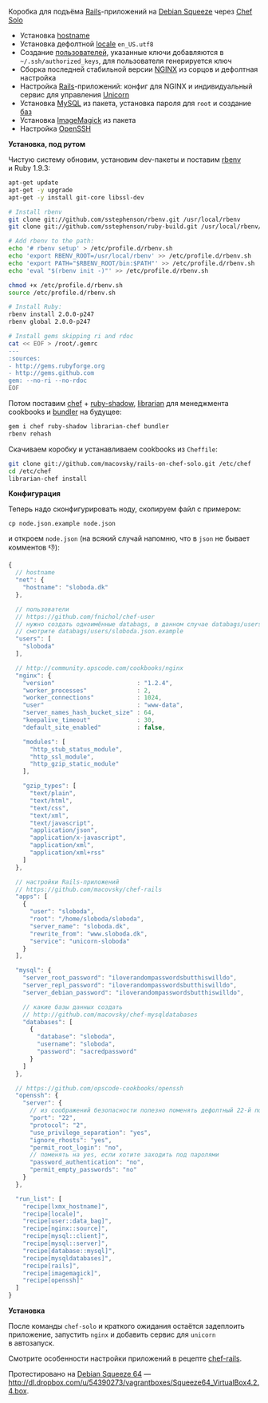 Коробка для подъёма [Rails](http://rubyonrails.org)-приложений на [Debian Squeeze](http://wiki.debian.org/DebianSqueeze) через [Chef Solo](http://wiki.opscode.com/display/chef/Chef+Solo)

* Установка [hostname](http://community.opscode.com/cookbooks/lxmx_hostname)
* Установка дефолтной [locale](http://community.opscode.com/cookbooks/locale) `en_US.utf8`
* Создание [пользователей](https://github.com/fnichol/chef-user), указанные ключи добавляются в `~/.ssh/authorized_keys`, для пользователя генерируется ключ
* Сборка последней стабильной версии [NGINX](http://community.opscode.com/cookbooks/nginx) из сорцов и дефолтная настройка
* Настройка [Rails](http://github.com/macovsky/chef-rails)-приложений: конфиг для NGINX и индивидуальный сервис для управления [Unicorn](http://unicorn.bogomips.org/)
* Установка [MySQL](http://community.opscode.com/cookbooks/mysql) из пакета, установка пароля для `root` и создание [баз](http://github.com/macovsky/chef-rails)
* Установка [ImageMagick](http://community.opscode.com/cookbooks/imagemagick) из пакета
* Настройка [OpenSSH](https://github.com/opscode-cookbooks/openssh)

**Установка, под рутом**

Чистую систему обновим, установим dev-пакеты и поставим [rbenv](http://github.com/sstephenson/rbenv) и Ruby 1.9.3:

```bash
apt-get update
apt-get -y upgrade
apt-get -y install git-core libssl-dev

# Install rbenv
git clone git://github.com/sstephenson/rbenv.git /usr/local/rbenv
git clone git://github.com/sstephenson/ruby-build.git /usr/local/rbenv/plugins/ruby-build

# Add rbenv to the path:
echo '# rbenv setup' > /etc/profile.d/rbenv.sh
echo 'export RBENV_ROOT=/usr/local/rbenv' >> /etc/profile.d/rbenv.sh
echo 'export PATH="$RBENV_ROOT/bin:$PATH"' >> /etc/profile.d/rbenv.sh
echo 'eval "$(rbenv init -)"' >> /etc/profile.d/rbenv.sh

chmod +x /etc/profile.d/rbenv.sh
source /etc/profile.d/rbenv.sh

# Install Ruby:
rbenv install 2.0.0-p247
rbenv global 2.0.0-p247

# Install gems skipping ri and rdoc
cat << EOF > /root/.gemrc
---
:sources:
- http://gems.rubyforge.org
- http://gems.github.com
gem: --no-ri --no-rdoc
EOF
```

Потом поставим [chef](http://www.opscode.com/chef/) + [ruby-shadow](https://github.com/apalmblad/ruby-shadow), [librarian](https://github.com/applicationsonline/librarian-chef) для менеджмента cookbooks и [bundler](http://gembundler.com) на будущее:

```bash
gem i chef ruby-shadow librarian-chef bundler
rbenv rehash
```

Скачиваем коробку и устанавливаем cookbooks из `Cheffile`:

```bash
git clone git://github.com/macovsky/rails-on-chef-solo.git /etc/chef
cd /etc/chef
librarian-chef install
```

**Конфигурация**

Теперь надо сконфигурировать ноду, скопируем файл с примером:

`cp node.json.example node.json`

и откроем `node.json` (на всякий случай напомню, что в `json` не бывает комментов :-1:):

```javascript
{
  // hostname
  "net": {
    "hostname": "sloboda.dk"
  },

  // пользователи
  // https://github.com/fnichol/chef-user
  // нужно создать одноимённые databags, в данном случае databags/users/sloboda.json
  // смотрите databags/users/sloboda.json.example
  "users": [
    "sloboda"
  ],

  // http://community.opscode.com/cookbooks/nginx
  "nginx": {
    "version"                       : "1.2.4",
    "worker_processes"              : 2,
    "worker_connections"            : 1024,
    "user"                          : "www-data",
    "server_names_hash_bucket_size" : 64,
    "keepalive_timeout"             : 30,
    "default_site_enabled"          : false,

    "modules": [
      "http_stub_status_module",
      "http_ssl_module",
      "http_gzip_static_module"
    ],

    "gzip_types": [
      "text/plain",
      "text/html",
      "text/css",
      "text/xml",
      "text/javascript",
      "application/json",
      "application/x-javascript",
      "application/xml",
      "application/xml+rss"
    ]
  },

  // настройки Rails-приложений
  // https://github.com/macovsky/chef-rails
  "apps": [
    {
      "user": "sloboda",
      "root": "/home/sloboda/sloboda",
      "server_name": "sloboda.dk",
      "rewrite_from": "www.sloboda.dk",
      "service": "unicorn-sloboda"
    }
  ],

  "mysql": {
    "server_root_password": "iloverandompasswordsbutthiswilldo",
    "server_repl_password": "iloverandompasswordsbutthiswilldo",
    "server_debian_password": "iloverandompasswordsbutthiswilldo",

    // какие базы данных создать
    // http://github.com/macovsky/chef-mysqldatabases
    "databases": [
      {
        "database": "sloboda",
        "username": "sloboda",
        "password": "sacredpassword"
      }
    ]
  },

  // https://github.com/opscode-cookbooks/openssh
  "openssh": {
    "server": {
      // из соображений безопасности полезно поменять дефолтный 22-й порт
      "port": "22",
      "protocol": "2",
      "use_privilege_separation": "yes",
      "ignore_rhosts": "yes",
      "permit_root_login": "no",
      // поменять на yes, если хотите заходить под паролями
      "password_authentication": "no",
      "permit_empty_passwords": "no"
    }
  },

  "run_list": [
    "recipe[lxmx_hostname]",
    "recipe[locale]",
    "recipe[user::data_bag]",
    "recipe[nginx::source]",
    "recipe[mysql::client]",
    "recipe[mysql::server]",
    "recipe[database::mysql]",
    "recipe[mysqldatabases]",
    "recipe[rails]",
    "recipe[imagemagick]",
    "recipe[openssh]"
  ]
}
```

**Установка**

После команды `chef-solo` и краткого ожидания остаётся задеплоить приложение, запустить `nginx` и добавить сервис для `unicorn` в автозапуск.

Смотрите особенности настройки приложений в рецепте [chef-rails](https://github.com/macovsky/chef-rails).

Протестировано на [Debian Squeeze 64](http://wiki.debian.org/DebianSqueeze) — http://dl.dropbox.com/u/54390273/vagrantboxes/Squeeze64_VirtualBox4.2.4.box.